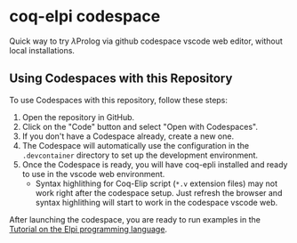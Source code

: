 # coq-elpi codespace
Quick way to try $\lambda$Prolog via github codespace vscode web editor, without local installations.

## Using Codespaces with this Repository

To use Codespaces with this repository, follow these steps:

1. Open the repository in GitHub.
2. Click on the "Code" button and select "Open with Codespaces".
3. If you don't have a Codespace already, create a new one.
4. The Codespace will automatically use the configuration in the `.devcontainer` directory to set up the development environment.
5. Once the Codespace is ready, you will have coq-epli installed and ready to use in the vscode web environment.
   - Syntax highlithing for Coq-Elip script (`*.v` extension files) may not work right after the codespace setup. Just refresh the browser and syntax highlithing will start to work in the codespace vscode web.


After launching the codespace, you are ready to run examples in the [Tutorial on the Elpi programming language](https://lpcic.github.io/coq-elpi/tutorial_elpi_lang.html).
